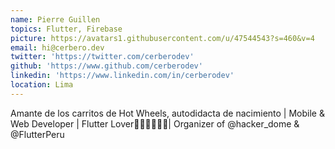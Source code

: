 ```yaml
---
name: Pierre Guillen
topics: Flutter, Firebase
picture: https://avatars1.githubusercontent.com/u/47544543?s=460&v=4
email: hi@cerbero.dev
twitter: 'https://twitter.com/cerberodev'
github: 'https://www.github.com/cerberodev'
linkedin: 'https://www.linkedin.com/in/cerberodev' 
location: Lima
---
```


Amante de los carritos de Hot Wheels, autodidacta de nacimiento | Mobile & Web Developer | Flutter Lover💙👨🏾‍💻🤙🏾| Organizer of @hacker_dome & @FlutterPeru
